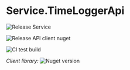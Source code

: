 # Service.TimeLoggerApi

![Release Service](https://github.com/MyJetWallet/Service.TimeLoggerApi/workflows/Release%20Service/badge.svg)

![Release API client nuget](https://github.com/MyJetWallet/Service.TimeLoggerApi/workflows/Release%20API%20client%20nuget/badge.svg)

![CI test build](https://github.com/MyJetWallet/Service.TimeLoggerApi/workflows/CI%20test%20build/badge.svg)

*Client library:* ![Nuget version](https://img.shields.io/nuget/v/MyJetWallet.Service.TimeLoggerApi.Client?label=MyJetWallet.Service.TimeLoggerApi.Client&style=social)

